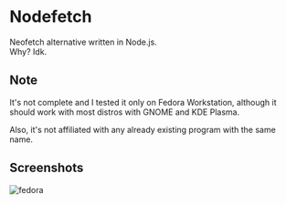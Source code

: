 # Nodefetch
Neofetch alternative written in Node.js.  
Why? Idk.

## Note
It's not complete and I tested it only on Fedora Workstation, although it should work with most distros with GNOME and KDE Plasma.

Also, it's not affiliated with any already existing program with the same name.

## Screenshots
![fedora](https://cdn.discordapp.com/attachments/791628533339521031/946793884367880262/unknown.png)